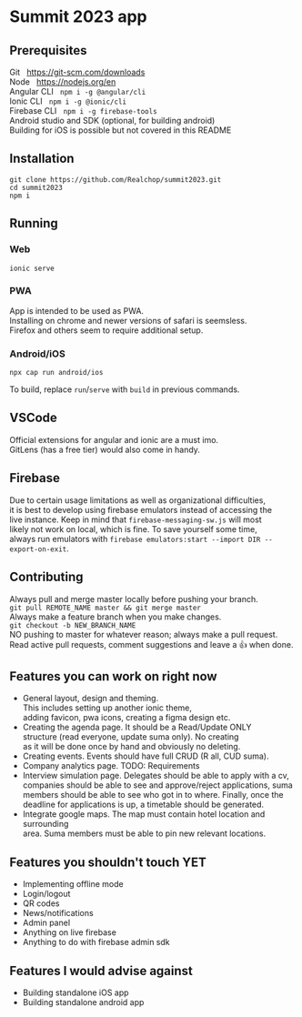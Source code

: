 # Summit 2023 app

## Prerequisites
Git &nbsp; https://git-scm.com/downloads  
Node &nbsp; https://nodejs.org/en    
Angular CLI &nbsp; `npm i -g @angular/cli`   
Ionic CLI &nbsp; `npm i -g @ionic/cli`      
Firebase CLI &nbsp; `npm i -g firebase-tools`  
Android studio and SDK (optional, for building android)     
Building for iOS is possible but not covered in this README   


## Installation
`git clone https://github.com/Realchop/summit2023.git`   
`cd summit2023`  
`npm i`

## Running
### Web
`ionic serve`
### PWA
App is intended to be used as PWA.   
Installing on chrome and newer versions of safari is seemsless.  
Firefox and others seem to require additional setup.  
### Android/iOS 
`npx cap run android/ios`  
  
To build, replace `run`/`serve` with `build` in previous commands.

## VSCode
Official extensions for angular and ionic are a must imo.  
GitLens (has a free tier) would also come in handy.

## Firebase
Due to certain usage limitations as well as organizational difficulties,  
it is best to develop using firebase emulators instead of accessing the   
live instance. Keep in mind that `firebase-messaging-sw.js` will most   
likely not work on local, which is fine. To save yourself some time,   
always run emulators with `firebase emulators:start --import DIR --export-on-exit`.  

## Contributing
Always pull and merge master locally before pushing your branch.   
`git pull REMOTE_NAME master && git merge master`   
Always make a feature branch when you make changes.  
`git checkout -b NEW_BRANCH_NAME`   
NO pushing to master for whatever reason; always make a pull request.   
Read active pull requests, comment suggestions and leave a 👍 when done.   

## Features you can work on right now
- General layout, design and theming.  
This includes setting up another ionic theme,   
adding favicon, pwa icons, creating a figma design etc.
- Creating the agenda page. It should be a Read/Update ONLY   
structure (read everyone, update suma only). No creating  
as it will be done once by hand and obviously no deleting.  
- Creating events. Events should have full CRUD (R all, CUD suma).   
- Company analytics page. TODO: Requirements   
- Interview simulation page. Delegates should be able to apply with a cv,  
companies should be able to see and approve/reject applications, suma   
members should be able to see who got in to where. Finally, once the  
deadline for applications is up, a timetable should be generated.  
- Integrate google maps. The map must contain hotel location and surrounding   
area. Suma members must be able to pin new relevant locations.   

## Features you shouldn't touch YET
- Implementing offline mode
- Login/logout
- QR codes
- News/notifications
- Admin panel
- Anything on live firebase
- Anything to do with firebase admin sdk

## Features I would advise against 
- Building standalone iOS app
- Building standalone android app


